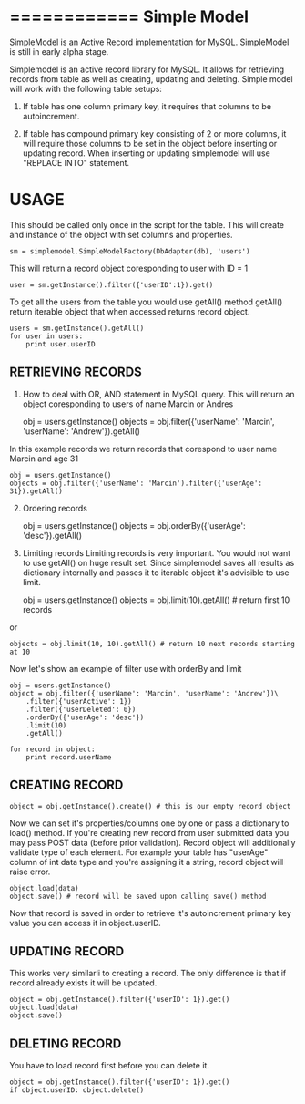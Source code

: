 ============
Simple Model 
============

SimpleModel is an Active Record implementation for MySQL. SimpleModel is still in early alpha stage.

Simplemodel is an active record library for MySQL.
It allows for retrieving records from table as well as creating, updating and 
deleting.
Simple model will work with the following table setups:

1. If table has one column primary key, it requires that columns to be 
	autoincrement. 

2. If table has compound primary key consisting of 2 or more columns, it will 
	require those columns to be set in the object before inserting or updating
	record. When inserting or updating simplemodel will use "REPLACE INTO" 
	statement.

USAGE
=====

This should be called only once in the script for the table.
This will create and instance of the object with set columns and properties.
	
	sm = simplemodel.SimpleModelFactory(DbAdapter(db), 'users')    

This will return a record object coresponding to user with ID = 1

	user = sm.getInstance().filter({'userID':1}).get()

To get all the users from the table you would use getAll() method
getAll() return iterable object that when accessed returns record object.

	users = sm.getInstance().getAll()
	for user in users:
		print user.userID

RETRIEVING RECORDS
------------------

1. How to deal with OR, AND statement in MySQL query.
This will return an object coresponding to users of name Marcin or Andres  

	obj = users.getInstance()
	objects = obj.filter({'userName': 'Marcin', 'userName': 'Andrew'}).getAll()

In this example records we return records that corespond to user name 
Marcin and age 31

	obj = users.getInstance()
	objects = obj.filter({'userName': 'Marcin').filter({'userAge': 31}).getAll()

2. Ordering records

	obj = users.getInstance()
	objects = obj.orderBy({'userAge': 'desc'}).getAll()

3. Limiting records
Limiting records is very important. You would not want to use getAll() on 
huge result set. Since simplemodel saves all results as dictionary 
internally and passes it to iterable object it's advisible to use limit.

	obj = users.getInstance()
	objects = obj.limit(10).getAll() # return first 10 records

or

	objects = obj.limit(10, 10).getAll() # return 10 next records starting at 10
	
Now let's show an example of filter use with orderBy and limit
	
	obj = users.getInstance()
	object = obj.filter({'userName': 'Marcin', 'userName': 'Andrew'})\
		.filter({'userActive': 1})
		.filter({'userDeleted': 0})
		.orderBy({'userAge': 'desc'})
		.limit(10)
		.getAll()
	
	for record in object:
		print record.userName

CREATING RECORD
---------------

	object = obj.getInstance().create() # this is our empty record object

Now we can set it's properties/columns one by one or pass a dictionary to
load() method. If you're creating new record from user submitted data you 
may pass POST data (before prior validation). Record object will additionally
validate type of each element. For example your table has "userAge" column
of int data type and you're assigning it a string, record object will raise
error.

	object.load(data)
	object.save() # record will be saved upon calling save() method

Now that record is saved in order to retrieve it's autoincrement primary
key value you can access it in object.userID.

UPDATING RECORD
---------------
	
This works very similarli to creating a record. The only difference is that
if record already exists it will be updated. 

	object = obj.getInstance().filter({'userID': 1}).get()
	object.load(data)
	object.save()

DELETING RECORD
---------------

You have to load record first before you can delete it.

	object = obj.getInstance().filter({'userID': 1}).get()
	if object.userID: object.delete()
